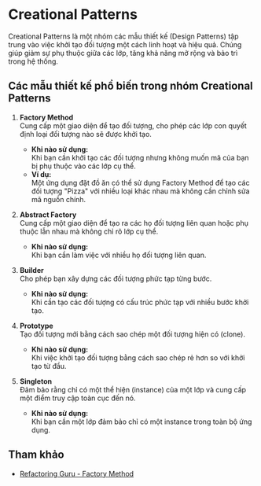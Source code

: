 # Creational Patterns

Creational Patterns là một nhóm các mẫu thiết kế (Design Patterns) tập trung vào việc khởi tạo đối tượng một cách linh hoạt và hiệu quả. Chúng giúp giảm sự phụ thuộc giữa các lớp, tăng khả năng mở rộng và bảo trì trong hệ thống.

## Các mẫu thiết kế phổ biến trong nhóm Creational Patterns

1. **Factory Method**  
   Cung cấp một giao diện để tạo đối tượng, cho phép các lớp con quyết định loại đối tượng nào sẽ được khởi tạo.  
   - **Khi nào sử dụng:**  
     Khi bạn cần khởi tạo các đối tượng nhưng không muốn mã của bạn bị phụ thuộc vào các lớp cụ thể.
   - **Ví dụ:**  
     Một ứng dụng đặt đồ ăn có thể sử dụng Factory Method để tạo các đối tượng "Pizza" với nhiều loại khác nhau mà không cần chỉnh sửa mã nguồn chính.

2. **Abstract Factory**  
   Cung cấp một giao diện để tạo ra các họ đối tượng liên quan hoặc phụ thuộc lẫn nhau mà không chỉ rõ lớp cụ thể.  
   - **Khi nào sử dụng:**  
     Khi bạn cần làm việc với nhiều họ đối tượng liên quan.

3. **Builder**  
   Cho phép bạn xây dựng các đối tượng phức tạp từng bước.  
   - **Khi nào sử dụng:**  
     Khi cần tạo các đối tượng có cấu trúc phức tạp với nhiều bước khởi tạo.

4. **Prototype**  
   Tạo đối tượng mới bằng cách sao chép một đối tượng hiện có (clone).  
   - **Khi nào sử dụng:**  
     Khi việc khởi tạo đối tượng bằng cách sao chép rẻ hơn so với khởi tạo từ đầu.

5. **Singleton**  
   Đảm bảo rằng chỉ có một thể hiện (instance) của một lớp và cung cấp một điểm truy cập toàn cục đến nó.  
   - **Khi nào sử dụng:**  
     Khi bạn cần một lớp đảm bảo chỉ có một instance trong toàn bộ ứng dụng.

## Tham khảo

- [Refactoring Guru - Factory Method](https://refactoring.guru/design-patterns/factory-method)
